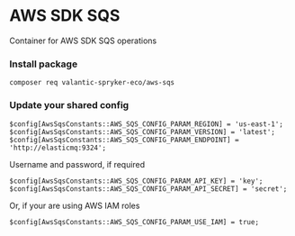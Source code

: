 # AWS SDK SQS

Container for AWS SDK SQS operations

### Install package
```
composer req valantic-spryker-eco/aws-sqs
```

### Update your shared config
```
$config[AwsSqsConstants::AWS_SQS_CONFIG_PARAM_REGION] = 'us-east-1';
$config[AwsSqsConstants::AWS_SQS_CONFIG_PARAM_VERSION] = 'latest';
$config[AwsSqsConstants::AWS_SQS_CONFIG_PARAM_ENDPOINT] = 'http://elasticmq:9324';
```

Username and password, if required
```
$config[AwsSqsConstants::AWS_SQS_CONFIG_PARAM_API_KEY] = 'key';
$config[AwsSqsConstants::AWS_SQS_CONFIG_PARAM_API_SECRET] = 'secret';
```

Or, if your are using AWS IAM roles
```
$config[AwsSqsConstants::AWS_SQS_CONFIG_PARAM_USE_IAM] = true;
```
